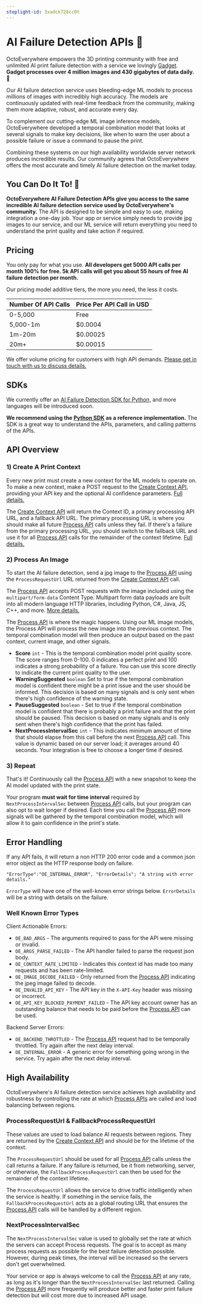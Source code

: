 ```yaml
---
stoplight-id: 3xadck728cc0t
---
```


# AI Failure Detection APIs 🤖

OctoEverywhere empowers the 3D printing community with free and unlimited AI print failure detection with a service we lovingly [Gadget](https://octoeverywhere.com/gadget?source=dev_docs_ai). **Gadget processes over 4 million images and 430 gigabytes of data daily. 🤯**

Our AI failure detection service uses bleeding-edge ML models to process millions of images with incredibly high accuracy. The models are continuously updated with real-time feedback from the community, making them more adaptive, robust, and accurate every day.

To complement our cutting-edge ML image inference models, OctoEverywhere developed a temporal combination model that looks at several signals to make key decisions, like when to warn the user about a possible failure or issue a command to pause the print.

Combining these systems on our high availability worldwide server network produces incredible results. Our community agrees that OctoEverywhere offers the most accurate and timely AI failure detection on the market today.

## You Can Do It To! 🚀

**OctoEverywhere AI Failure Detection APIs give you access to the same incredible AI failure detection service used by OctoEverywhere's community.** The API is designed to be simple and easy to use, making integration a one-day job. Your app or service simply needs to provide jpg images to our service, and our ML service will return everything you need to understand the print quality and take action if required.

## Pricing 

You only pay for what you use. **All developers get 5000 API calls per month 100% for free. 5k API calls will get you about 55 hours of free AI failure detection per month.** 

Our pricing model additive tiers, the more you need, the less it costs.


Number Of API Calls | Price Per API Call in USD
---------|---------
0-5,000 | Free
5,000-1m | $0.0004
1m-20m |  $0.00025
20m+ | $0.00015



We offer volume pricing for customers with high API demands. [Please get in touch with us to discuss details.](https://octoeverywhere.com/support?source=dev_docs_ai_failure_detection)

## SDKs

We currently offer an [AI Failure Detection SDK for Python,](https://github.com/OctoEverywhere/Gadget-Python-Sdk) and more languages will be introduced soon.

**We recommend using the [Python SDK](https://github.com/OctoEverywhere/Gadget-Python-Sdk/blob/main/gadgetsdk/_gadgetinspectionsession.py) as a reference implementation.** The SDK is a great way to understand the APIs, parameters, and calling patterns of the APIs.

## API Overview

### 1) Create A Print Context

Every new print must create a new context for the ML models to operate on. To make a new context, make a POST request to the [Create Context API](https://octoeverywhere.stoplight.io/docs/octoeverywhere-api-docs/kgomtjwkt3dj9-create-context), providing your API key and the optional AI confidence parameters. [Full details.](https://octoeverywhere.stoplight.io/docs/octoeverywhere-api-docs/sd17hl8caalt1-create-context)

The [Create Context API](https://octoeverywhere.stoplight.io/docs/octoeverywhere-api-docs/kgomtjwkt3dj9-create-context) will return the Context ID, a primary processing API URL, and a fallback API URL. The primary processing URL is where you should make all future [Process API](https://octoeverywhere.stoplight.io/docs/octoeverywhere-api-docs/hb9xvo995a4px-process) calls unless they fail. If there's a failure from the primary processing URL, you should switch to the fallback URL and use it for all [Process API](https://octoeverywhere.stoplight.io/docs/octoeverywhere-api-docs/hb9xvo995a4px-process) calls for the remainder of the context lifetime. [Full details.](https://octoeverywhere.stoplight.io/docs/octoeverywhere-api-docs/sd17hl8caalt1-create-context)

### 2) Process An Image

To start the AI failure detection, send a jpg image to the [Process API](https://octoeverywhere.stoplight.io/docs/octoeverywhere-api-docs/hb9xvo995a4px-process) using the `ProcessRequestUrl` URL returned from the [Create Context API](https://octoeverywhere.stoplight.io/docs/octoeverywhere-api-docs/kgomtjwkt3dj9-create-context) call. 

The [Process API](https://octoeverywhere.stoplight.io/docs/octoeverywhere-api-docs/hb9xvo995a4px-process) accepts POST requests with the image included using the `multipart/form-data` Content Type. Multipart form data payloads are built into all modern language HTTP libraries, including Python, C#, Java, JS, C++, and more. [More details.](https://octoeverywhere.stoplight.io/docs/octoeverywhere-api-docs/hb9xvo995a4px-process)

The [Process API](https://octoeverywhere.stoplight.io/docs/octoeverywhere-api-docs/hb9xvo995a4px-process) is where the magic happens. Using our ML image models, the Process API will process the new image into the previous context. The temporal combination model will then produce an output based on the past context, current image, and other signals.   

- **Score** `int` - This is the temporal combination model print quality score. The score ranges from 0-100. 0 indicates a perfect print and 100 indicates a strong probability of a failure. You can use this score directly to indicate the current print quality to the user.
- **WarningSuggested** `boolean` Set to true if the temporal combination model is confident there might be a print issue and the user should be informed. This decision is based on many signals and is only sent when there's high confidence of the warning state.
- **PauseSuggested** `boolean` - Set to true if the temporal combination model is confident that there is probably a print failure and that the print should be paused. This decision is based on many signals and is only sent when there's high confidence that the print has failed.
- **NextProcessIntervalSec** `int` - This indicates minimum amount of time that should elapse from this call before the next [Process API](https://octoeverywhere.stoplight.io/docs/octoeverywhere-api-docs/hb9xvo995a4px-process) call. This value is dynamic based on our server load; it averages around 40 seconds. Your integration is free to choose a longer time if desired.

### 3) Repeat

That's it! Continuously call the [Process API](https://octoeverywhere.stoplight.io/docs/octoeverywhere-api-docs/hb9xvo995a4px-process) with a new snapshot to keep the AI model updated with the print state. 

Your program **must wait for time interval** required by `NextProcessIntervalSec` between [Process API](https://octoeverywhere.stoplight.io/docs/octoeverywhere-api-docs/hb9xvo995a4px-process) calls, but your program can also opt to wait longer if desired. Each time you call the [Process API](https://octoeverywhere.stoplight.io/docs/octoeverywhere-api-docs/hb9xvo995a4px-process) more signals will be gathered by the temporal combination model, which will allow it to gain confidence in the print's state.

## Error Handling

If any API fails, it will return a non HTTP 200 error code and a common json error object as the HTTP response body on failure.

`"ErrorType":"OE_INTERNAL_ERROR", "ErrorDetails"; "A string with error details."`

`ErrorType` will have one of the well-known error strings below. `ErrorDetails` will be a string with details on the failure.

### Well Known Error Types

Client Actionable Errors:

- `OE_BAD_ARGS` - The arguments required to pass for the API were missing or invalid.
- `OE_ARGS_PARSE_FAILED` - The API handler failed to parse the request json body.
- `OE_CONTEXT_RATE_LIMITED` - Indicates this context id has made too many requests and has been rate-limited.
- `OE_IMAGE_DECODE_FAILED` - Only returned from the [Process API](https://octoeverywhere.stoplight.io/docs/octoeverywhere-api-docs/hb9xvo995a4px-process) indicating the jpeg image failed to decode.
- `OE_INVALID_API_KEY` - The API key in the `X-API-Key` header was missing or incorrect.
- `OE_API_KEY_BLOCKED_PAYMENT_FAILED` - The API key account owner has an outstanding balance that needs to be paid before the [Process API](https://octoeverywhere.stoplight.io/docs/octoeverywhere-api-docs/hb9xvo995a4px-process) can be used.

Backend Server Errors:


- `OE_BACKEND_THROTTLED` - The [Process API](https://octoeverywhere.stoplight.io/docs/octoeverywhere-api-docs/hb9xvo995a4px-process) request had to be temporally throttled. Try again after the next delay interval.
- `OE_INTERNAL_ERROR` - A generic error for something going wrong in the service. Try again after the next delay interval.


## High Availability

OctoEverywhere's AI failure detection service achieves high availability and robustness by controlling the rate at which [Process APIs](https://octoeverywhere.stoplight.io/docs/octoeverywhere-api-docs/hb9xvo995a4px-process) are called and load balancing between regions.

### ProcessRequestUrl & FallbackProcessRequestUrl

These values are used to load balance AI requests between regions. They are returned by the [Create Context API](https://octoeverywhere.stoplight.io/docs/octoeverywhere-api-docs/kgomtjwkt3dj9-create-context) and should be for the lifetime of the context. 

The `ProcessRequestUrl` should be used for all [Process API](https://octoeverywhere.stoplight.io/docs/octoeverywhere-api-docs/hb9xvo995a4px-process) calls unless the call returns a failure. If any failure is returned, be it from networking, server, or otherwise, the `FallbackProcessRequestUrl` can then be used for the remainder of the context lifetime.

The `ProcessRequestUrl` allows the service to drive traffic intelligently when the service is healthy. If something in the service fails, the `FallbackProcessRequestUrl` acts as a global routing URL that ensures the [Process API](https://octoeverywhere.stoplight.io/docs/octoeverywhere-api-docs/hb9xvo995a4px-process) calls will be handled by a different region.


### NextProcessIntervalSec

The `NextProcessIntervalSec` value is used to globally set the rate at which the servers can accept Process requests. The goal is to accept as many process requests as possible for the best failure detection possible. However, during peak times, the interval will be increased so the servers don't get overwhelmed.

Your service or app is always welcome to call the [Process API](https://octoeverywhere.stoplight.io/docs/octoeverywhere-api-docs/hb9xvo995a4px-process) at any rate, as long as it's longer than the `NextProcessIntervalSec` last returned. Calling the [Process API](https://octoeverywhere.stoplight.io/docs/octoeverywhere-api-docs/hb9xvo995a4px-process) more frequently will produce better and faster print failure detection but will cost more due to increased API usage.



